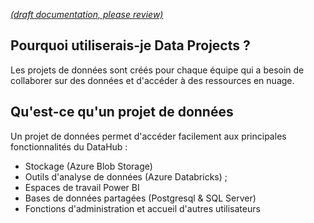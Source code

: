 [_metadata_: remarks]:- "Automatically translated with DeepL. From: /UserGuide/Onboarding---Data-Projects.md"

[_(draft documentation, please review)_](/UserGuide/Onboarding---Data-Projects.md)

## Pourquoi utiliserais-je Data Projects ?

Les projets de données sont créés pour chaque équipe qui a besoin de collaborer sur des données et d'accéder à des ressources en nuage.

## Qu'est-ce qu'un projet de données

Un projet de données permet d'accéder facilement aux principales fonctionnalités du DataHub :
- Stockage (Azure Blob Storage)
- Outils d'analyse de données (Azure Databricks) ;
- Espaces de travail Power BI
- Bases de données partagées (Postgresql & SQL Server)
- Fonctions d'administration et accueil d'autres utilisateurs
